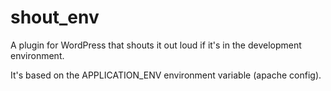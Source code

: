 shout_env
=========

A plugin for WordPress that shouts it out loud if it's in the development environment.

It's based on the APPLICATION_ENV environment variable (apache config).